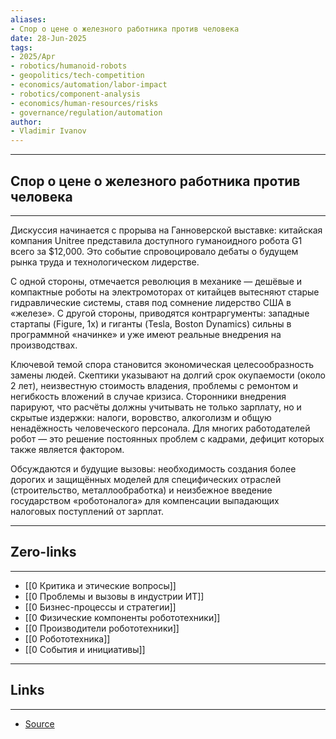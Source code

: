 ```yaml
---
aliases: 
- Спор о цене о железного работника против человека 
date: 28-Jun-2025
tags:
- 2025/Apr
- robotics/humanoid-robots
- geopolitics/tech-competition
- economics/automation/labor-impact
- robotics/component-analysis
- economics/human-resources/risks
- governance/regulation/automation
author:
- Vladimir Ivanov
---
```

-----
##  Спор о цене о железного работника против человека 
-----
Дискуссия начинается с прорыва на Ганноверской выставке: китайская компания Unitree представила доступного гуманоидного робота G1 всего за $12,000. Это событие спровоцировало дебаты о будущем рынка труда и технологическом лидерстве.

С одной стороны, отмечается революция в механике — дешёвые и компактные роботы на электромоторах от китайцев вытесняют старые гидравлические системы, ставя под сомнение лидерство США в «железе». С другой стороны, приводятся контраргументы: западные стартапы (Figure, 1x) и гиганты (Tesla, Boston Dynamics) сильны в программной «начинке» и уже имеют реальные внедрения на производствах.

Ключевой темой спора становится экономическая целесообразность замены людей. Скептики указывают на долгий срок окупаемости (около 2 лет), неизвестную стоимость владения, проблемы с ремонтом и негибкость вложений в случае кризиса. Сторонники внедрения парируют, что расчёты должны учитывать не только зарплату, но и скрытые издержки: налоги, воровство, алкоголизм и общую ненадёжность человеческого персонала. Для многих работодателей робот — это решение постоянных проблем с кадрами, дефицит которых также является фактором.

Обсуждаются и будущие вызовы: необходимость создания более дорогих и защищённых моделей для специфических отраслей (строительство, металлообработка) и неизбежное введение государством «роботоналога» для компенсации выпадающих налоговых поступлений от зарплат.

---
## Zero-links
---
- [[0 Критика и этические вопросы]]
- [[0 Проблемы и вызовы в индустрии ИТ]]
- [[0 Бизнес-процессы и стратегии]]
- [[0 Физические компоненты робототехники]] 
- [[0 Производители робототехники]]
- [[0 Робототехника]]
- [[0 События и инициативы]]

---
## Links
---
- [Source](https://t.me/turboproject/1633)